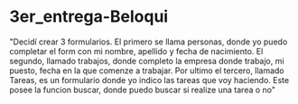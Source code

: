 # 3er_entrega-Beloqui

"Decidí crear 3 formularios. El primero se llama personas, donde yo puedo completar el form con mi nombre, apellido y fecha de nacimiento. El segundo, llamado trabajos, donde completo la empresa donde trabajo, mi puesto, fecha en la que comenze a trabajar. Por ultimo el tercero, llamado Tareas, es un formulario donde yo indico las tareas que voy haciendo. Este posee la funcion buscar, donde puedo buscar si realize una tarea o no" 
